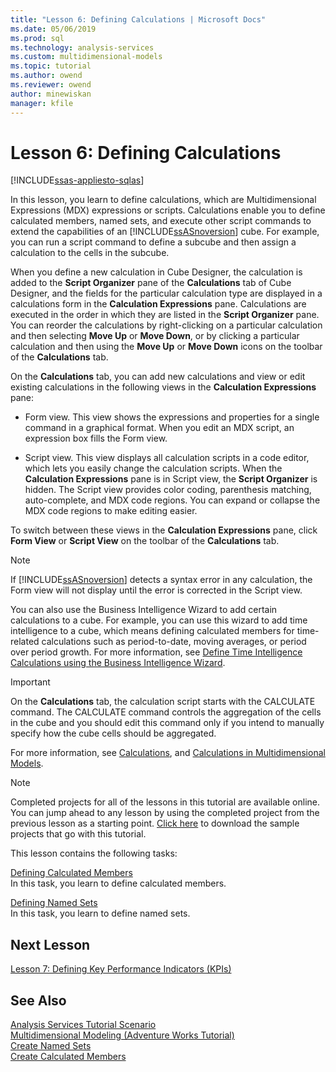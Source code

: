 ```yaml
---
title: "Lesson 6: Defining Calculations | Microsoft Docs"
ms.date: 05/06/2019
ms.prod: sql
ms.technology: analysis-services
ms.custom: multidimensional-models
ms.topic: tutorial
ms.author: owend
ms.reviewer: owend
author: minewiskan
manager: kfile
---
```

# Lesson 6: Defining Calculations
[!INCLUDE[ssas-appliesto-sqlas](../../includes/ssas-appliesto-sqlas.md)]

In this lesson, you learn to define calculations, which are Multidimensional Expressions (MDX) expressions or scripts. Calculations enable you to define calculated members, named sets, and execute other script commands to extend the capabilities of an [!INCLUDE[ssASnoversion](../../includes/ssasnoversion-md.md)] cube. For example, you can run a script command to define a subcube and then assign a calculation to the cells in the subcube.  
  
When you define a new calculation in Cube Designer, the calculation is added to the **Script Organizer** pane of the **Calculations** tab of Cube Designer, and the fields for the particular calculation type are displayed in a calculations form in the **Calculation Expressions** pane. Calculations are executed in the order in which they are listed in the **Script Organizer** pane. You can reorder the calculations by right-clicking on a particular calculation and then selecting **Move Up** or **Move Down**, or by clicking a particular calculation and then using the **Move Up** or **Move Down** icons on the toolbar of the **Calculations** tab.  
  
On the **Calculations** tab, you can add new calculations and view or edit existing calculations in the following views in the **Calculation Expressions** pane:  
  
-   Form view. This view shows the expressions and properties for a single command in a graphical format. When you edit an MDX script, an expression box fills the Form view.  
  
-   Script view. This view displays all calculation scripts in a code editor, which lets you easily change the calculation scripts. When the **Calculation Expressions** pane is in Script view, the **Script Organizer** is hidden. The Script view provides color coding, parenthesis matching, auto-complete, and MDX code regions. You can expand or collapse the MDX code regions to make editing easier.  
  
To switch between these views in the **Calculation Expressions** pane, click **Form View** or **Script View** on the toolbar of the **Calculations** tab.  
  
> [!NOTE]  
> If [!INCLUDE[ssASnoversion](../../includes/ssasnoversion-md.md)] detects a syntax error in any calculation, the Form view will not display until the error is corrected in the Script view.  
  
You can also use the Business Intelligence Wizard to add certain calculations to a cube. For example, you can use this wizard to add time intelligence to a cube, which means defining calculated members for time-related calculations such as period-to-date, moving averages, or period over period growth. For more information, see [Define Time Intelligence Calculations using the Business Intelligence Wizard](../multidimensional-models/define-time-intelligence-calculations-using-the-business-intelligence-wizard.md).  
  
> [!IMPORTANT]  
> On the **Calculations** tab, the calculation script starts with the CALCULATE command. The CALCULATE command controls the aggregation of the cells in the cube and you should edit this command only if you intend to manually specify how the cube cells should be aggregated.  
  
For more information, see [Calculations](../multidimensional-models-olap-logical-cube-objects/calculations.md), and [Calculations in Multidimensional Models](../multidimensional-models/calculations-in-multidimensional-models.md).  
  
> [!NOTE]  
> Completed projects for all of the lessons in this tutorial are available online. You can jump ahead to any lesson by using the completed project from the previous lesson as a starting point. [Click here](http://go.microsoft.com/fwlink/?LinkID=221866) to download the sample projects that go with this tutorial.  
  
This lesson contains the following tasks:  
  
[Defining Calculated Members](lesson-6-1-defining-calculated-members.md)  
In this task, you learn to define calculated members.  
  
[Defining Named Sets](lesson-6-2-defining-named-sets.md)  
In this task, you learn to define named sets.  
  
## Next Lesson  
[Lesson 7: Defining Key Performance Indicators &#40;KPIs&#41;](lesson-7-defining-key-performance-indicators-kpis.md)  
  
## See Also  
[Analysis Services Tutorial Scenario](analysis-services-tutorial-scenario.md)  
[Multidimensional Modeling &#40;Adventure Works Tutorial&#41;](../multidimensional-modeling-adventure-works-tutorial.md)  
[Create Named Sets](../multidimensional-models/create-named-sets.md)  
[Create Calculated Members](../multidimensional-models/create-calculated-members.md)  
  
  
  
